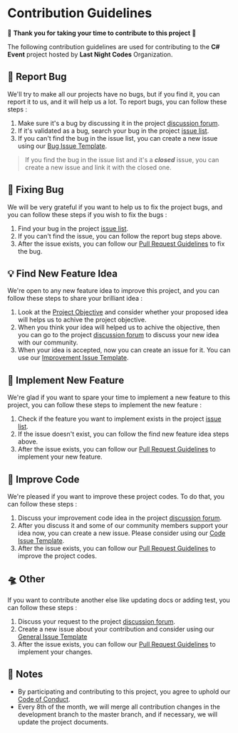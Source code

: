 # Contribution Guidelines
💖 **Thank you for taking your time to contribute to this project** 💖

The following contribution guidelines are used for contributing to the **C# Event** project hosted by **Last Night Codes** Organization.

## 🐛 Report Bug
We'll try to make all our projects have no bugs, but if you find it, you can report it to us, and it will help us a lot. To report bugs, you can follow these steps :
1. Make sure it's a bug by discussing it in the project [discussion forum](https://github.com/lncodes/csharp-event/discussions).
2. If it's validated as a bug, search your bug in the project [issue list](https://github.com/lncodes/csharp-event/issues).
3. If you can't find the bug in the issue list, you can create a new issue using our [Bug Issue Template](https://github.com/lncodes/.github/blob/master/.github/ISSUE_TEMPLATE/BUG_ISSUE_TEMPLATE.md).
> If you find the bug in the issue list and it's a ***closed*** issue, you can create a new issue and link it with the closed one.

## 🔧 Fixing Bug
We will be very grateful if you want to help us to fix the project bugs, and you can follow these steps if you wish to fix the bugs :
1. Find your bug in the project [issue list](https://github.com/lncodes/csharp-event/issues). 
2. If you can't find the issue, you can follow the report bug steps above.
3. After the issue exists, you can follow our [Pull Request Guidelines](https://github.com/lncodes/.github/blob/master/.github/PULL_REQUEST_GUIDELINES.md) to fix the bug.

## 💡 Find New Feature Idea
We're open to any new feature idea to improve this project, and you can follow these steps to share your brilliant idea :
1. Look at the [Project Objective](README.md/#objective) and consider whether your proposed idea will helps us to achive the project objective.
2. When you think your idea will helped us to achive the objective, then you can go to the project [discussion forum](https://github.com/lncodes/csharp-event/discussions) to discuss your new idea with our community.
3. When your idea is accepted, now you can create an issue for it. You can use our [Improvement Issue Template](https://github.com/lncodes/.github/blob/master/.github/ISSUE_TEMPLATE/FEATURE_ISSUE_TEMPLATE.md).

## 🎉 Implement New Feature
We're glad if you want to spare your time to implement a new feature to this project, you can follow these steps to implement the new feature :
1. Check if the feature you want to implement exists in the project [issue list](https://github.com/lncodes/csharp-event/issues).
2. If the issue doesn't exist, you can follow the find new feature idea steps above.
3. After the issue exists, you can follow our [Pull Request Guidelines](https://github.com/lncodes/.github/blob/master/.github/PULL_REQUEST_GUIDELINES.md) to implement your new feature.

## 🚀 Improve Code
We're pleased if you want to improve these project codes. To do that, you can follow these steps :
1. Discuss your improvement code idea in the project [discussion forum](https://github.com/lncodes/csharp-event/discussions).
2. After you discuss it and some of our community members support your idea now, you can create a new issue. Please consider using our [Code Issue Template](https://github.com/lncodes/.github/blob/master/.github/ISSUE_TEMPLATE/CODE_ISSUE_TEMPLATE.md).
3. After the issue exists, you can follow our [Pull Request Guidelines](https://github.com/lncodes/.github/blob/master/.github/PULL_REQUEST_GUIDELINES.md) to improve the project codes.

## 🛸 Other
If you want to contribute another else like updating docs or adding test, you can follow these steps :
1. Discuss your request to the project [discussion forum](https://github.com/lncodes/csharp-event/discussions).
2. Create a new issue about your contribution and consider using our [General Issue Template](https://github.com/lncodes/.github/blob/master/.github/ISSUE_TEMPLATE/GENERAL_ISSUE_TEMPLATE.md)
3. After the issue exists, you can follow our [Pull Request Guidelines](https://github.com/lncodes/.github/blob/master/.github/PULL_REQUEST_GUIDELINES.md) to implement your changes.

## 📌 Notes
- By participating and contributing to this project, you agree to uphold our [Code of Conduct](https://github.com/lncodes/.github/blob/master/.github/CODE_OF_CONDUCT.md).
- Every 8th of the month, we will merge all contribution changes in the development branch to the master branch, and if necessary, we will update the project documents.